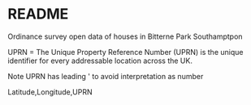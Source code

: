 # README

Ordinance survey open data of houses in Bitterne Park Southamptpon

UPRN =  The Unique Property Reference Number (UPRN) is the unique identifier for every addressable location across the UK.

Note UPRN has leading ' to avoid interpretation as  number

Latitude,Longitude,UPRN  

